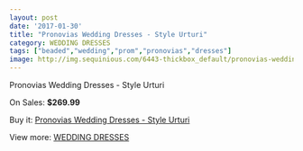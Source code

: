 ```yaml
---
layout: post
date: '2017-01-30'
title: "Pronovias Wedding Dresses - Style Urturi"
category: WEDDING DRESSES
tags: ["beaded","wedding","prom","pronovias","dresses"]
image: http://img.sequinious.com/6443-thickbox_default/pronovias-wedding-dresses-style-urturi.jpg
---
```

Pronovias Wedding Dresses - Style Urturi

On Sales: **$269.99**
<a href="https://www.sequinious.com/wedding-dresses/2625-pronovias-wedding-dresses-style-urturi.html"><amp-img layout="responsive" width="600" height="600" src="//img.sequinious.com/6443-thickbox_default/pronovias-wedding-dresses-style-urturi.jpg" alt="Pronovias Wedding Dresses - Style Urturi 0" /></a>

Buy it: [Pronovias Wedding Dresses - Style Urturi](https://www.sequinious.com/wedding-dresses/2625-pronovias-wedding-dresses-style-urturi.html "Pronovias Wedding Dresses - Style Urturi")

View more: [WEDDING DRESSES](https://www.sequinious.com/2-wedding-dresses "WEDDING DRESSES")